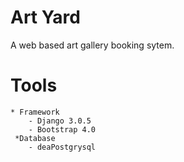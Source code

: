 # Art Yard
A web based art gallery booking sytem.
# Tools
    * Framework
        - Django 3.0.5
        - Bootstrap 4.0
     *Database
        - deaPostgrysql